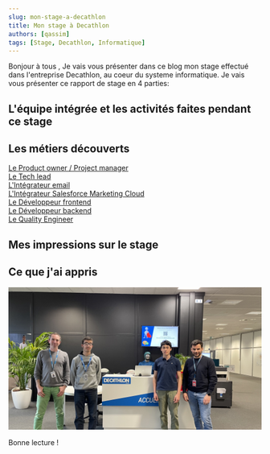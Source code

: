 ```yaml
---
slug: mon-stage-a-decathlon
title: Mon stage à Decathlon
authors: [qassim]
tags: [Stage, Decathlon, Informatique]
---
```


Bonjour à tous ,
Je vais vous présenter dans ce blog mon stage effectué dans l'entreprise Decathlon, au coeur du systeme informatique.
Je vais vous présenter ce rapport de stage en 4 parties:

## L'équipe intégrée et les activités faites pendant ce stage

## Les métiers découverts

[Le Product owner / Project manager](../2023-03-22-l%C3%A9a-product-owner.md)  
[Le Tech lead](../2023-03-22-jeremy-tech-lead.md)  
[L'Intégrateur email](../2023-03-22-alexandre-integrateur-e-mail.md)  
[L'Intégrateur Salesforce Marketing Cloud](../2023-03-22-julien-integrateur-salesforce.md)  
[Le Développeur frontend](../2023-03-22-antoine-developpeur-frontend.md)  
[Le Développeur backend](../2023-03-22-fabien-developpeur-back-end.md)  
[Le Quality Engineer](../2023-03-22-jean-marc-quality-engineer.md)  

## Mes impressions sur le stage

## Ce que j'ai appris

![Photo](./photo.jpg)

Bonne lecture !
